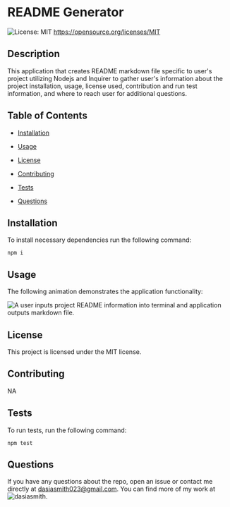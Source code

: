 # README Generator
  ![License: MIT](https://img.shields.io/badge/License-MIT-yellow.svg)
      https://opensource.org/licenses/MIT

  ## Description

  This application that creates README markdown file specific to user's project utilizing  Nodejs and Inquirer to gather user's information about the project installation,
  usage, license used, contribution and run test information, and where to reach user for additional questions. 

  ## Table of Contents

  * [Installation](#installation)

  * [Usage](#usage)

  * [License](#License)

  * [Contributing](#contributing)

  * [Tests](#tests)

  * [Questions](#Questions)

  ## Installation
  
  To install necessary dependencies run the following command:

  ```
  npm i
  ```

  ## Usage

  The following animation demonstrates the application functionality:

  ![A user inputs project README information into terminal and application outputs markdown file.](./Images/REDMEApplication.gif)


  ## License

  This project is licensed under the MIT license.

  ## Contributing

  NA

  ## Tests

  To run tests, run the following command:

  ```
  npm test
  ```

  ## Questions

  If you have any questions about the repo, open an issue or contact me directly at dasiasmith023@gmail.com. You can find more of my work
  at ![dasiasmith](https://github.com/dasiasmith).

